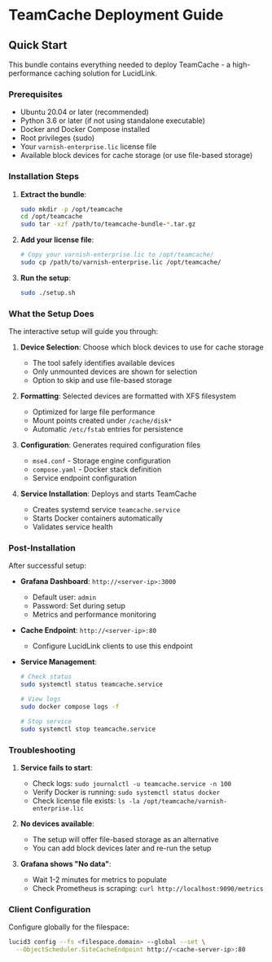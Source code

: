 # TeamCache Deployment Guide

## Quick Start

This bundle contains everything needed to deploy TeamCache - a high-performance caching solution for LucidLink.

### Prerequisites

- Ubuntu 20.04 or later (recommended)
- Python 3.6 or later (if not using standalone executable)
- Docker and Docker Compose installed
- Root privileges (sudo)
- Your `varnish-enterprise.lic` license file
- Available block devices for cache storage (or use file-based storage)

### Installation Steps

1. **Extract the bundle**:
   ```bash
   sudo mkdir -p /opt/teamcache
   cd /opt/teamcache
   sudo tar -xzf /path/to/teamcache-bundle-*.tar.gz
   ```

2. **Add your license file**:
   ```bash
   # Copy your varnish-enterprise.lic to /opt/teamcache/
   sudo cp /path/to/varnish-enterprise.lic /opt/teamcache/
   ```

3. **Run the setup**:
   ```bash
   sudo ./setup.sh
   ```

### What the Setup Does

The interactive setup will guide you through:

1. **Device Selection**: Choose which block devices to use for cache storage
   - The tool safely identifies available devices
   - Only unmounted devices are shown for selection
   - Option to skip and use file-based storage

2. **Formatting**: Selected devices are formatted with XFS filesystem
   - Optimized for large file performance
   - Mount points created under `/cache/disk*`
   - Automatic `/etc/fstab` entries for persistence

3. **Configuration**: Generates required configuration files
   - `mse4.conf` - Storage engine configuration
   - `compose.yaml` - Docker stack definition
   - Service endpoint configuration

4. **Service Installation**: Deploys and starts TeamCache
   - Creates systemd service `teamcache.service`
   - Starts Docker containers automatically
   - Validates service health

### Post-Installation

After successful setup:

- **Grafana Dashboard**: `http://<server-ip>:3000`
  - Default user: `admin`
  - Password: Set during setup
  - Metrics and performance monitoring

- **Cache Endpoint**: `http://<server-ip>:80`
  - Configure LucidLink clients to use this endpoint

- **Service Management**:
  ```bash
  # Check status
  sudo systemctl status teamcache.service
  
  # View logs
  sudo docker compose logs -f
  
  # Stop service
  sudo systemctl stop teamcache.service
  ```

### Troubleshooting

1. **Service fails to start**:
   - Check logs: `sudo journalctl -u teamcache.service -n 100`
   - Verify Docker is running: `sudo systemctl status docker`
   - Check license file exists: `ls -la /opt/teamcache/varnish-enterprise.lic`

2. **No devices available**:
   - The setup will offer file-based storage as an alternative
   - You can add block devices later and re-run the setup

3. **Grafana shows "No data"**:
   - Wait 1-2 minutes for metrics to populate
   - Check Prometheus is scraping: `curl http://localhost:9090/metrics`

### Client Configuration

Configure globally for the filespace:
```bash
lucid3 config --fs <filespace.domain> --global --set \
  --ObjectScheduler.SiteCacheEndpoint http://<cache-server-ip>:80
```

